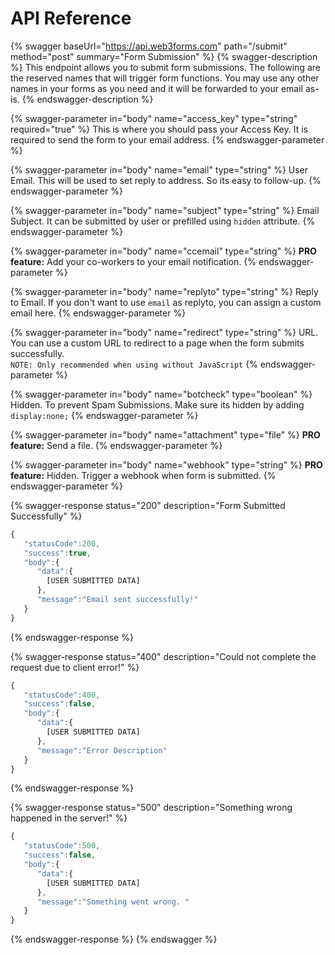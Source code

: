 # API Reference

{% swagger baseUrl="https://api.web3forms.com" path="/submit" method="post" summary="Form Submission" %}
{% swagger-description %}
This endpoint allows you to submit form submissions. The following are the reserved names that will trigger form functions. You may use any other names in your forms as you need and it will be forwarded to your email as-is.&#x20;
{% endswagger-description %}

{% swagger-parameter in="body" name="access_key" type="string" required="true" %}
This is where you should pass your Access Key. It is required to send the form to your email address.
{% endswagger-parameter %}

{% swagger-parameter in="body" name="email" type="string" %}
User Email. This will be used to set reply to address. So its easy to follow-up.
{% endswagger-parameter %}

{% swagger-parameter in="body" name="subject" type="string" %}
Email Subject. It can be submitted by user or prefilled using `hidden` attribute.
{% endswagger-parameter %}

{% swagger-parameter in="body" name="ccemail" type="string" %}
**PRO feature:** Add your co-workers to your email notification.
{% endswagger-parameter %}

{% swagger-parameter in="body" name="replyto" type="string" %}
Reply to Email. If you don't want to use `email` as replyto, you can assign a custom email here.
{% endswagger-parameter %}

{% swagger-parameter in="body" name="redirect" type="string" %}
URL. You can use a custom URL to redirect to a page when the form submits successfully.\
`NOTE: Only recommended when using without JavaScript`
{% endswagger-parameter %}

{% swagger-parameter in="body" name="botcheck" type="boolean" %}
Hidden. To prevent Spam Submissions. Make sure its hidden by adding `display:none;`
{% endswagger-parameter %}

{% swagger-parameter in="body" name="attachment" type="file" %}
**PRO feature:** Send a file.
{% endswagger-parameter %}

{% swagger-parameter in="body" name="webhook" type="string" %}
**PRO feature:** Hidden. Trigger a webhook when form is submitted.
{% endswagger-parameter %}

{% swagger-response status="200" description="Form Submitted Successfully" %}
```javascript
{
   "statusCode":200,
   "success":true,
   "body":{
      "data":{
        [USER SUBMITTED DATA]
      },
      "message":"Email sent successfully!"
   }
}
```
{% endswagger-response %}

{% swagger-response status="400" description="Could not complete the request due to client error!" %}
```javascript
{
   "statusCode":400,
   "success":false,
   "body":{
      "data":{
        [USER SUBMITTED DATA]
      },
      "message":"Error Description"
   }
}
```
{% endswagger-response %}

{% swagger-response status="500" description="Something wrong happened in the server!" %}
```javascript
{
   "statusCode":500,
   "success":false,
   "body":{
      "data":{
        [USER SUBMITTED DATA]
      },
      "message":"Something went wrong. "
   }
}
```
{% endswagger-response %}
{% endswagger %}
